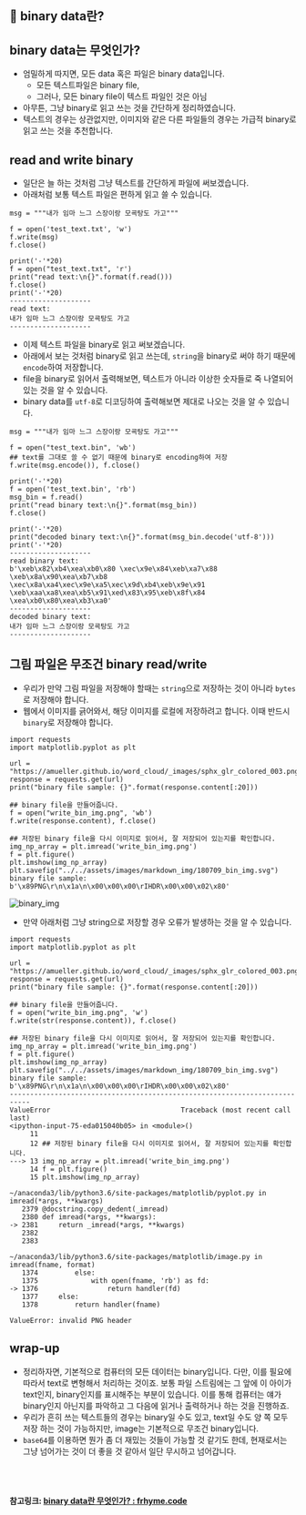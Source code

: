 ## 🔌 binary data란?

## binary data는 무엇인가?

- 엄밀하게 따지면, 모든 data 혹은 파일은 binary data입니다.
  - 모든 텍스트파일은 binary file,
  - 그러나, 모든 binary file이 텍스트 파일인 것은 아님
- 아무튼, 그냥 binary로 읽고 쓰는 것을 간단하게 정리하였습니다.
- 텍스트의 경우는 상관없지만, 이미지와 같은 다른 파일들의 경우는 가급적 binary로 읽고 쓰는 것을 추천합니다.

## read and write binary

- 일단은 늘 하는 것처럼 그냥 텍스트를 간단하게 파일에 써보겠습니다.
- 아래처럼 보통 텍스트 파일은 편하게 읽고 쓸 수 있습니다.

```
msg = """내가 임마 느그 스장이랑 모굑탕도 가고"""

f = open('test_text.txt', 'w')
f.write(msg)
f.close()

print('-'*20)
f = open("test_text.txt", 'r')
print("read text:\n{}".format(f.read()))
f.close()
print('-'*20)
--------------------
read text:
내가 임마 느그 스장이랑 모굑탕도 가고
--------------------
```

- 이제 텍스트 파일을 binary로 읽고 써보겠습니다.
- 아래에서 보는 것처럼 binary로 읽고 쓰는데, `string`을 binary로 써야 하기 때문에 `encode`하여 저장합니다.
- file을 binary로 읽어서 출력해보면, 텍스트가 아니라 이상한 숫자들로 죽 나열되어 있는 것을 알 수 있습니다.
- binary data를 `utf-8`로 디코딩하여 출력해보면 제대로 나오는 것을 알 수 있습니다.

```
msg = """내가 임마 느그 스장이랑 모굑탕도 가고"""

f = open("test_text.bin", 'wb')
## text를 그대로 쓸 수 없기 때문에 binary로 encoding하여 저장 
f.write(msg.encode()), f.close()

print('-'*20)
f = open('test_text.bin', 'rb')
msg_bin = f.read()
print("read binary text:\n{}".format(msg_bin))
f.close()

print('-'*20)
print("decoded binary text:\n{}".format(msg_bin.decode('utf-8')))
print('-'*20)
--------------------
read binary text:
b'\xeb\x82\xb4\xea\xb0\x80 \xec\x9e\x84\xeb\xa7\x88 \xeb\x8a\x90\xea\xb7\xb8 \xec\x8a\xa4\xec\x9e\xa5\xec\x9d\xb4\xeb\x9e\x91 \xeb\xaa\xa8\xea\xb5\x91\xed\x83\x95\xeb\x8f\x84 \xea\xb0\x80\xea\xb3\xa0'
--------------------
decoded binary text:
내가 임마 느그 스장이랑 모굑탕도 가고
--------------------
```

## 그림 파일은 무조건 binary read/write

- 우리가 만약 그림 파일을 저장해야 할때는 `string`으로 저장하는 것이 아니라 `bytes`로 저장해야 합니다.
- 웹에서 이미지를 긁어와서, 해당 이미지를 로컬에 저장하려고 합니다. 이때 반드시 `binary`로 저장해야 합니다.

```
import requests
import matplotlib.pyplot as plt

url = "https://amueller.github.io/word_cloud/_images/sphx_glr_colored_003.png"
response = requests.get(url)
print("binary file sample: {}".format(response.content[:20]))

## binary file을 만들어줍니다. 
f = open("write_bin_img.png", 'wb')
f.write(response.content), f.close()

## 저장된 binary file을 다시 이미지로 읽어서, 잘 저장되어 있는지를 확인합니다. 
img_np_array = plt.imread('write_bin_img.png')
f = plt.figure()
plt.imshow(img_np_array)
plt.savefig("../../assets/images/markdown_img/180709_bin_img.svg")
binary file sample: b'\x89PNG\r\n\x1a\n\x00\x00\x00\rIHDR\x00\x00\x02\x80'
```

![binary_img](https://frhyme.github.io/assets/images/markdown_img/180709_bin_img.svg)

- 만약 아래처럼 그냥 string으로 저장할 경우 오류가 발생하는 것을 알 수 있습니다.

```
import requests
import matplotlib.pyplot as plt

url = "https://amueller.github.io/word_cloud/_images/sphx_glr_colored_003.png"
response = requests.get(url)
print("binary file sample: {}".format(response.content[:20]))

## binary file을 만들어줍니다. 
f = open("write_bin_img.png", 'w')
f.write(str(response.content)), f.close()

## 저장된 binary file을 다시 이미지로 읽어서, 잘 저장되어 있는지를 확인합니다. 
img_np_array = plt.imread('write_bin_img.png')
f = plt.figure()
plt.imshow(img_np_array)
plt.savefig("../../assets/images/markdown_img/180709_bin_img.svg")
binary file sample: b'\x89PNG\r\n\x1a\n\x00\x00\x00\rIHDR\x00\x00\x02\x80'
---------------------------------------------------------------------------
ValueError                                Traceback (most recent call last)
<ipython-input-75-eda015040b05> in <module>()
     11 
     12 ## 저장된 binary file을 다시 이미지로 읽어서, 잘 저장되어 있는지를 확인합니다.
---> 13 img_np_array = plt.imread('write_bin_img.png')
     14 f = plt.figure()
     15 plt.imshow(img_np_array)

~/anaconda3/lib/python3.6/site-packages/matplotlib/pyplot.py in imread(*args, **kwargs)
   2379 @docstring.copy_dedent(_imread)
   2380 def imread(*args, **kwargs):
-> 2381     return _imread(*args, **kwargs)
   2382 
   2383 

~/anaconda3/lib/python3.6/site-packages/matplotlib/image.py in imread(fname, format)
   1374         else:
   1375             with open(fname, 'rb') as fd:
-> 1376                 return handler(fd)
   1377     else:
   1378         return handler(fname)

ValueError: invalid PNG header
```

## wrap-up

- 정리하자면, 기본적으로 컴퓨터의 모든 데이터는 binary입니다. 다만, 이를 필요에 따라서 text로 변형해서 처리하는 것이죠. 보통 파일 스트림에는 그 앞에 이 아이가 text인지, binary인지를 표시해주는 부분이 있습니다. 이를 통해 컴퓨터는 얘가 binary인지 아닌지를 파악하고 그 다음에 읽거나 출력하거나 하는 것을 진행하죠.
- 우리가 흔히 쓰는 텍스트들의 경우는 binary일 수도 있고, text일 수도 양 쪽 모두 저장 하는 것이 가능하지만, image는 기본적으로 무조건 binary입니다.
- `base64`를 이용하면 뭔가 좀 더 재밌는 것들이 가능할 것 같기도 한데, 현재로서는 그냥 넘어가는 것이 더 좋을 것 같아서 일단 무시하고 넘어갑니다.



<br>

<br>

#### 참고링크: [binary data란 무엇인가? : frhyme.code](https://frhyme.github.io/python/binary_data/)

<br>